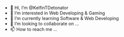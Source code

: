 - 👋 Hi, I’m @KelfinTDetonator
- 👀 I’m interested in Web Developing & Gaming
- 🌱 I’m currently learning Software & Web Developing
- 💞️ I’m looking to collaborate on ...
- 📫 How to reach me ...

<!---
KelfinTDetonator/KelfinTDetonator is a ✨ special ✨ repository because its `README.md` (this file) appears on your GitHub profile.
You can click the Preview link to take a look at your changes.
--->
